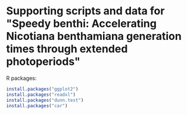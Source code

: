 # Supporting scripts and data for "Speedy benthi: Accelerating Nicotiana benthamiana generation times through extended photoperiods"

R packages:
```R
install.packages("ggplot2")
install.packages("readxl")
install.packages("dunn.test")
install.packages("car")
```
